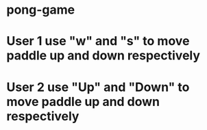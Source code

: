 # pong-game

# User 1 use "w" and "s" to move paddle up and down respectively
# User 2 use "Up" and "Down" to move paddle up and down respectively
